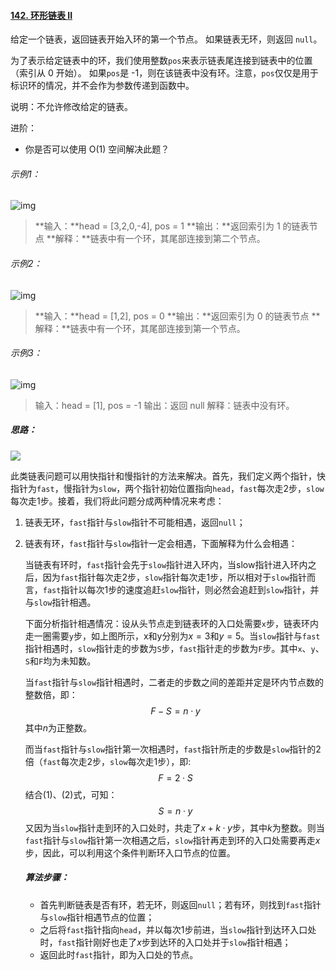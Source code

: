 #### [142. 环形链表 II](https://leetcode-cn.com/problems/linked-list-cycle-ii/)

给定一个链表，返回链表开始入环的第一个节点。 如果链表无环，则返回 `null`。

为了表示给定链表中的环，我们使用整数`pos`来表示链表尾连接到链表中的位置（索引从 0 开始）。 如果`pos`是 -1，则在该链表中没有环。注意，`pos`仅仅是用于标识环的情况，并不会作为参数传递到函数中。

说明：不允许修改给定的链表。

进阶：

- 你是否可以使用 O(1) 空间解决此题？

###### 示例1：

![img](https://assets.leetcode-cn.com/aliyun-lc-upload/uploads/2018/12/07/circularlinkedlist.png)

> **输入：**head = [3,2,0,-4], pos = 1
> **输出：**返回索引为 1 的链表节点
> **解释：**链表中有一个环，其尾部连接到第二个节点。



###### 示例2：

![img](https://assets.leetcode-cn.com/aliyun-lc-upload/uploads/2018/12/07/circularlinkedlist_test2.png)

> **输入：**head = [1,2], pos = 0
> **输出：**返回索引为 0 的链表节点
> **解释：**链表中有一个环，其尾部连接到第一个节点。



###### 示例3：

![img](https://assets.leetcode-cn.com/aliyun-lc-upload/uploads/2018/12/07/circularlinkedlist_test3.png)

> 输入：head = [1], pos = -1
> 输出：返回 null
> 解释：链表中没有环。



##### 思路：

![](https://gitee.com/hongkong9771/csdn-blog-map-bed/raw/master/3.LeetCode%E4%B8%93%E9%A2%98/0142.%E7%8E%AF%E5%BD%A2%E9%93%BE%E8%A1%A8%20II/image-20210310191451535.png)

​		此类链表问题可以用快指针和慢指针的方法来解决。首先，我们定义两个指针，快指针为`fast`，慢指针为`slow`，两个指针初始位置指向`head`，`fast`每次走2步，`slow`每次走1步。接着，我们将此问题分成两种情况来考虑：

1. 链表无环，`fast`指针与`slow`指针不可能相遇，返回`null`；

2. 链表有环，`fast`指针与`slow`指针一定会相遇，下面解释为什么会相遇：

   ​		当链表有环时，`fast`指针会先于`slow`指针进入环内，当slow指针进入环内之后，因为`fast`指针每次走2步，`slow`指针每次走1步，所以相对于`slow`指针而言，`fast`指针以每次1步的速度追赶`slow`指针，则必然会追赶到`slow`指针，并与`slow`指针相遇。

   ​		下面分析指针相遇情况：设从头节点走到链表环的入口处需要`x`步，链表环内走一圈需要`y`步，如上图所示，x和y分别为$x=3$和$y=5$。当`slow`指针与`fast`指针相遇时，`slow`指针走的步数为`S`步，`fast`指针走的步数为`F`步。其中`x`、`y`、`S`和`F`均为未知数。

   ​		当`fast`指针与`slow`指针相遇时，二者走的步数之间的差距并定是环内节点数的整数倍，即：
   $$
   F-S=n·y\tag{1}
   $$
   ​		其中$n$为正整数。

   ​		而当`fast`指针与`slow`指针第一次相遇时，`fast`指针所走的步数是`slow`指针的2倍（`fast`每次走2步，`slow`每次走1步），即:
   $$
   F=2·S\tag{2}
   $$
   ​		结合(1)、(2)式，可知：
   $$
   S=n·y\tag{3}
   $$
   ​		又因为当`slow`指针走到环的入口处时，共走了$x+k·y$步，其中$k$为整数。则当`fast`指针与`slow`指针第一次相遇之后，`slow`指针再走到环的入口处需要再走$x$步，因此，可以利用这个条件判断环入口节点的位置。

   ##### 算法步骤：

   - 首先判断链表是否有环，若无环，则返回`null`；若有环，则找到`fast`指针与`slow`指针相遇节点的位置；
   - 之后将`fast`指针指向`head`，并以每次1步前进，当`slow`指针到达环入口处时，`fast`指针刚好也走了$x$步到达环的入口处并于`slow`指针相遇；
   - 返回此时`fast`指针，即为入口处的节点。

